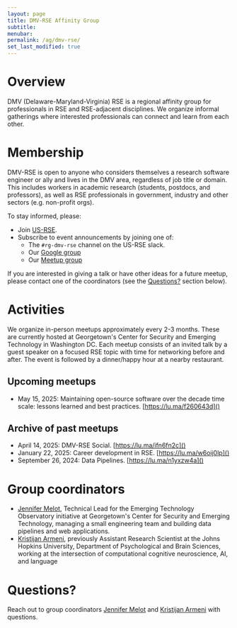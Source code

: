 ```yaml
---
layout: page
title: DMV-RSE Affinity Group
subtitle:
menubar:
permalink: /ag/dmv-rse/
set_last_modified: true
---
```


# Overview

DMV (Delaware-Maryland-Virginia) RSE is a regional affinity group for professionals in RSE and RSE-adjacent disciplines. We organize informal gatherings where interested professionals can connect and learn from each other.

# Membership

DMV-RSE is open to anyone who considers themselves a research software engineer or ally and lives in the DMV area, regardless of job title or domain. This includes workers in academic research (students, postdocs, and professors), as well as RSE professionals in government, industry and other sectors (e.g. non-profit orgs).  

To stay informed, please:

* Join [US-RSE](https://us-rse.org/join/).
* Subscribe to event announcements by joining one of:
  * The `#rg-dmv-rse` channel on the US-RSE slack.
  * Our [Google group](https://groups.google.com/a/us-rse.org/g/rg-dmv-rse)
  * Our [Meetup group](https://www.meetup.com/dc-research-software-engineers/)

If you are interested in giving a talk or have other ideas for a future meetup, please contact one of the coordinators (see the [Questions?](#questions) section below).

# Activities

We organize in-person meetups approximately every 2-3 months. These are currently hosted at Georgetown's Center for Security and Emerging Technology in Washington DC. Each meetup consists of an invited talk by a guest speaker on a focused RSE topic with time for networking before and after. The event is followed by a dinner/happy hour at a nearby restaurant.

## Upcoming meetups

- May 15, 2025: Maintaining open-source software over the decade time scale: lessons learned and best practices. [https://lu.ma/f260643d]()

## Archive of past meetups

- April 14, 2025: DMV-RSE Social. [https://lu.ma/ifn6fn2c]()
- January 22, 2025: Career development in RSE. [https://lu.ma/w6oij0lp]()
- September 26, 2024: Data Pipelines. [https://lu.ma/n1yxzw4a]()

# Group coordinators

- [Jennifer Melot](https://cset.georgetown.edu/staff/jennifer-melot/), Technical Lead for the Emerging Technology Observatory initiative at Georgetown's Center for Security and Emerging Technology, managing a small engineering team and building data pipelines and web applications.
- [Kristijan Armeni](https://www.kristijanarmeni.net), previously Assistant Research Scientist at the Johns Hopkins University, Department of Psychological and Brain Sciences, working at the intersection of computational cognitive neuroscience, AI, and language

# Questions?

Reach out to group coordinators
[Jennifer Melot](mailto:jm3312@georgetown.edu) and
[Kristijan Armeni](mailto:karmeni1@jhu.edu) with questions.  
